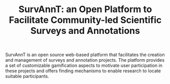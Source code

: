 <p align="center">
  <h1 align="center">SurvAnnT: an Open Platform to Facilitate Community-led Scientific Surveys and Annotations</h1>
  <br />
</p>


SurvAnnT is an open source web-based platform that facilitates 
the creation and management of surveys and annotation projects. 
The platform provides a set of customizable gamification aspects 
to motivate user participation in these projects and offers 
finding mechanisms to enable research to locate suitable participants.